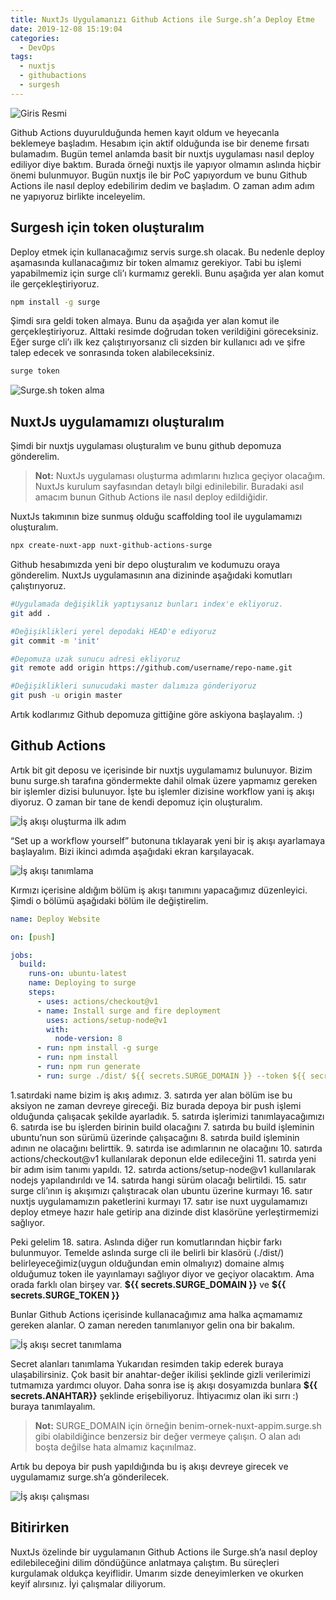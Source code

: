 ```yaml
---
title: NuxtJs Uygulamanızı Github Actions ile Surge.sh’a Deploy Etme
date: 2019-12-08 15:19:04
categories:
  - DevOps
tags:
  - nuxtjs
  - githubactions
  - surgesh
---
```


![Giris Resmi](https://miro.medium.com/max/1000/1*PL9rzQIpoQZ-tJog9CbOxg.png)

Github Actions duyurulduğunda hemen kayıt oldum ve heyecanla beklemeye başladım. Hesabım için aktif olduğunda ise bir deneme fırsatı bulamadım. Bugün temel anlamda basit bir nuxtjs uygulaması nasıl deploy ediliyor diye baktım. Burada örneği nuxtjs ile yapıyor olmamın aslında hiçbir önemi bulunmuyor. Bugün nuxtjs ile bir PoC yapıyordum ve bunu Github Actions ile nasıl deploy edebilirim dedim ve başladım. O zaman adım adım ne yapıyoruz birlikte inceleyelim.

<!-- more -->

## **Surgesh için token oluşturalım**

Deploy etmek için kullanacağımız servis surge.sh olacak. Bu nedenle deploy aşamasında kullanacağımız bir token almamız gerekiyor. Tabi bu işlemi yapabilmemiz için surge cli’ı kurmamız gerekli. Bunu aşağıda yer alan komut ile gerçekleştiriyoruz.

```bash
npm install -g surge
```

Şimdi sıra geldi token almaya. Bunu da aşağıda yer alan komut ile gerçekleştiriyoruz. Alttaki resimde doğrudan token verildiğini göreceksiniz. Eğer surge cli’ı ilk kez çalıştırıyorsanız cli sizden bir kullanıcı adı ve şifre talep edecek ve sonrasında token alabileceksiniz.

```bash
surge token
```

![Surge.sh token alma](https://miro.medium.com/max/605/1*W5WHnRxku1n11kay5C-OCw.png)

## **NuxtJs uygulamamızı oluşturalım**

Şimdi bir nuxtjs uygulaması oluşturalım ve bunu github depomuza gönderelim.

> **Not:** NuxtJs uygulaması oluşturma adımlarını hızlıca geçiyor olacağım. NuxtJs kurulum sayfasından detaylı bilgi edinilebilir. Buradaki asıl amacım bunun Github Actions ile nasıl deploy edildiğidir.

NuxtJs takımının bize sunmuş olduğu scaffolding tool ile uygulamamızı oluşturalım.

```bash
npx create-nuxt-app nuxt-github-actions-surge
```

Github hesabımızda yeni bir depo oluşturalım ve kodumuzu oraya gönderelim. NuxtJs uygulamasının ana dizininde aşağıdaki komutları çalıştırıyoruz.

```bash
#Uygulamada değişiklik yaptıysanız bunları index'e ekliyoruz.
git add .

#Değişiklikleri yerel depodaki HEAD'e ediyoruz
git commit -m 'init'

#Depomuza uzak sunucu adresi ekliyoruz
git remote add origin https://github.com/username/repo-name.git

#Değişiklikleri sunucudaki master dalımıza gönderiyoruz
git push -u origin master
```

Artık kodlarımız Github depomuza gittiğine göre askiyona başlayalım. :)

## **Github Actions**

Artık bit git deposu ve içerisinde bir nuxtjs uygulamamız bulunuyor. Bizim bunu surge.sh tarafına göndermekte dahil olmak üzere yapmamız gereken bir işlemler dizisi bulunuyor. İşte bu işlemler dizisine workflow yani iş akışı diyoruz. O zaman bir tane de kendi depomuz için oluşturalım.

![İş akışı oluşturma ilk adım](https://miro.medium.com/max/1767/1*ZPoAes6KWTvpj1sKL_Qtww.png)

“Set up a workflow yourself” butonuna tıklayarak yeni bir iş akışı ayarlamaya başlayalım. Bizi ikinci adımda aşağıdaki ekran karşılayacak.

![İş akışı tanımlama](https://miro.medium.com/max/1907/1*DPy8zf57x-s3QALfRbTIJA.png)

Kırmızı içerisine aldığım bölüm iş akışı tanımını yapacağımız düzenleyici. Şimdi o bölümü aşağıdaki bölüm ile değiştirelim.

```yaml
name: Deploy Website

on: [push]

jobs:
  build:
    runs-on: ubuntu-latest
    name: Deploying to surge
    steps:
      - uses: actions/checkout@v1
      - name: Install surge and fire deployment
        uses: actions/setup-node@v1
        with:
          node-version: 8
      - run: npm install -g surge
      - run: npm install
      - run: npm run generate
      - run: surge ./dist/ ${{ secrets.SURGE_DOMAIN }} --token ${{ secrets.SURGE_TOKEN }}
```

1.satırdaki name bizim iş akış adımız. 3. satırda yer alan bölüm ise bu aksiyon ne zaman devreye gireceği. Biz burada depoya bir push işlemi olduğunda çalışacak şekilde ayarladık. 5. satırda işlerimizi tanımlayacağımızı 6. satırda ise bu işlerden birinin build olacağını 7. satırda bu build işleminin ubuntu’nun son sürümü üzerinde çalışacağını 8. satırda build işleminin adının ne olacağını belirttik. 9. satırda ise adımlarının ne olacağını 10. satırda actions/checkout@v1 kullanılarak deponun elde edileceğini 11. satırda yeni bir adım isim tanımı yapıldı. 12. satırda actions/setup-node@v1 kullanılarak nodejs yapılandırıldı ve 14. satırda hangi sürüm olacağı belirtildi. 15. satır surge cli’ının iş akışımızı çalıştıracak olan ubuntu üzerine kurmayı 16. satır nuxtjs uygulamamızın paketlerini kurmayı 17. satır ise nuxt uygulamamızı deploy etmeye hazır hale getirip ana dizinde dist klasörüne yerleştirmemizi sağlıyor.

Peki gelelim 18. satıra. Aslında diğer run komutlarından hiçbir farkı bulunmuyor. Temelde aslında surge cli ile belirli bir klasörü (./dist/) belirleyeceğimiz(uygun olduğundan emin olmalıyız) domaine almış olduğumuz token ile yayınlamayı sağlıyor diyor ve geçiyor olacaktım. Ama orada farklı olan birşey var. **\${{ secrets.SURGE_DOMAIN }}** ve **\${{ secrets.SURGE_TOKEN }}**

Bunlar Github Actions içerisinde kullanacağımız ama halka açmamamız gereken alanlar. O zaman nereden tanımlanıyor gelin ona bir bakalım.

![İş akışı secret tanımlama](https://miro.medium.com/max/1332/1*pW6dH9rC5UZc_mK2arTAnw.png)

Secret alanları tanımlama
Yukarıdan resimden takip ederek buraya ulaşabilirsiniz. Çok basit bir anahtar-değer ikilisi şeklinde gizli verilerimizi tutmamıza yardımcı oluyor. Daha sonra ise iş akışı dosyamızda bunlara **\${{ secrets.ANAHTAR}}** şeklinde erişebiliyoruz. İhtiyacımız olan iki sırrı :) buraya tanımlayalım.

> **Not:** SURGE_DOMAIN için örneğin benim-ornek-nuxt-appim.surge.sh gibi olabildiğince benzersiz bir değer vermeye çalışın. O alan adı boşta değilse hata almamız kaçınılmaz.

Artık bu depoya bir push yapıldığında bu iş akışı devreye girecek ve uygulamamız surge.sh’a gönderilecek.

![İş akışı çalışması](https://miro.medium.com/max/1916/1*Ji6CWv_3w5F45wZ06oUj2g.png)

## **Bitirirken**

NuxtJs özelinde bir uygulamanın Github Actions ile Surge.sh’a nasıl deploy edilebileceğini dilim döndüğünce anlatmaya çalıştım. Bu süreçleri kurgulamak oldukça keyiflidir. Umarım sizde deneyimlerken ve okurken keyif alırsınız. İyi çalışmalar diliyorum.
